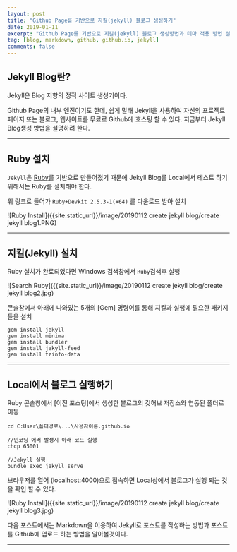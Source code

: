 ```yaml
---
layout: post
title: "Github Page를 기반으로 지킬(jekyll) 블로그 생성하기"
date: 2019-01-11
excerpt: "Github Page를 기반으로 지킬(jekyll) 블로그 생성방법과 테마 적용 방법 설명"
tag: [blog, markdown, github, github.io, jekyll]
comments: false
---
```


## Jekyll Blog란?

 Jekyll은 Blog 지향의 정적 사이트 생성기이다. 

 Github Page의 내부 엔진이기도 한데, 쉽게 말해 Jekyll을 사용하여 자신의 프로젝트 페이지 또는 블로그, 웹사이트를 무료로 Github에 호스팅 할 수 있다. 지금부터 Jekyll Blog생성 방법을 설명하려 한다.

---

## Ruby 설치

`Jekyll`은 [Ruby](https://rubyinstaller.org/downloads/)를 기반으로 만들어졌기 때문에 Jekyll Blog를 Local에서 테스트 하기 위해서는 Ruby를 설치해야 한다.

위 링크로 들어가 `Ruby+Devkit 2.5.3-1(x64)` 를 다운로드 받아 설치

![Ruby Install]({{site.static_url}}/image/20190112 create jekyll blog/create jekyll blog1.PNG)

---

## 지킬(Jekyll) 설치

Ruby 설치가 완료되었다면 Windows 검색창에서 `Ruby`검색후 실행

![Search Ruby]({{site.static_url}}/image/20190112 create jekyll blog/create jekyll blog2.jpg)

콘솔창에서 아래에 나와있는 5개의 [Gem] 명령어를 통해 지킬과 실행에 필요한 패키지들을 설치

```
gem install jekyll
gem install minima
gem install bundler
gem install jekyll-feed
gem install tzinfo-data
```

---

## Local에서 블로그 실행하기

Ruby 콘솔창에서 [이전 포스팅]에서 생성한 블로그의 깃허브 저장소와 연동된 폴더로 이동

```
cd C:User\폴더경로\...\사용자이름.github.io

//인코딩 에러 발생시 아래 코드 실행
chcp 65001

//Jekyll 실행
bundle exec jekyll serve
```



브라우저를 열어 (localhost:4000)으로 접속하면 Local상에서 블로그가 실행 되는 것을 확인 할 수 있다.

![Ruby Install]({{site.static_url}}/image/20190112 create jekyll blog/create jekyll blog3.jpg)

다음 포스트에서는 Markdown을 이용하여 Jekyll로 포스트를 작성하는 방법과 포스트를 Github에 업로드 하는 방법을 알아볼것이다.

---


